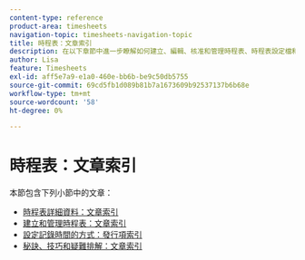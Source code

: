 ```yaml
---
content-type: reference
product-area: timesheets
navigation-topic: timesheets-navigation-topic
title: 時程表：文章索引
description: 在以下章節中進一步瞭解如何建立、編輯、核准和管理時程表、時程表設定檔和小時型別。
author: Lisa
feature: Timesheets
exl-id: aff5e7a9-e1a0-460e-bb6b-be9c50db5755
source-git-commit: 69cd5fb1d089b81b7a1673609b92537137b6b68e
workflow-type: tm+mt
source-wordcount: '58'
ht-degree: 0%

---
```


# 時程表：文章索引

<!-- Audited: 12/2023 -->

本節包含下列小節中的文章：

* [時程表詳細資料：文章索引](../timesheets/timesheets/timesheets.md)
* [建立和管理時程表：文章索引](../timesheets/create-and-manage-timesheets/create-and-manage-timesheets.md)
* [設定記錄時間的方式：發行項索引](../timesheets/config-timesheet-prefs/configure-timesheet-preferences.md)
* [秘訣、技巧和疑難排解：文章索引](../timesheets/tips-tricks-and-troubleshooting/tips-tricks-and-troubleshooting-timesheets.md)
